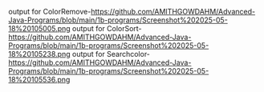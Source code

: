 output for ColorRemove-https://github.com/AMITHGOWDAHM/Advanced-Java-Programs/blob/main/1b-programs/Screenshot%202025-05-18%20105005.png
output for ColorSort-https://github.com/AMITHGOWDAHM/Advanced-Java-Programs/blob/main/1b-programs/Screenshot%202025-05-18%20105238.png
output for Searchcolor-https://github.com/AMITHGOWDAHM/Advanced-Java-Programs/blob/main/1b-programs/Screenshot%202025-05-18%20105536.png
